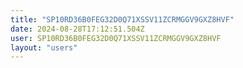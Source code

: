 ```yaml
---
title: "SP10RD36B0FEG32D0Q71XSSV11ZCRMGGV9GXZ8HVF"
date: 2024-08-28T17:12:51.504Z
user: SP10RD36B0FEG32D0Q71XSSV11ZCRMGGV9GXZ8HVF
layout: "users"
---
```

    